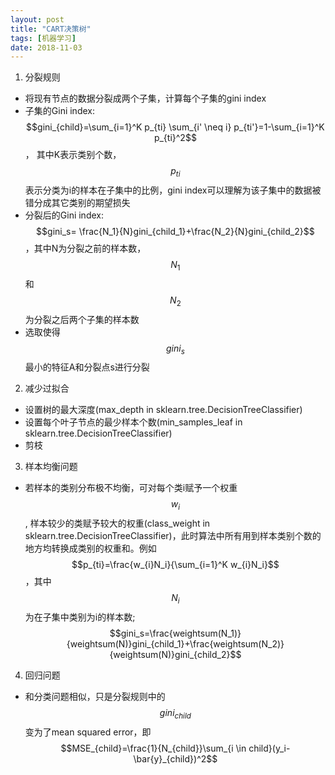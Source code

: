 ```yaml
---
layout: post
title: "CART决策树"
tags: [机器学习]
date: 2018-11-03
---
```


1. 分裂规则
  + 将现有节点的数据分裂成两个子集，计算每个子集的gini index
  + 子集的Gini index: $$gini_{child}=\sum_{i=1}^K p_{ti} \sum_{i' \neq i} p_{ti'}=1-\sum_{i=1}^K p_{ti}^2$$ ， 其中K表示类别个数，$$p_{ti}$$表示分类为i的样本在子集中的比例，gini index可以理解为该子集中的数据被错分成其它类别的期望损失
  + 分裂后的Gini index: $$gini_s= \frac{N_1}{N}gini_{child_1}+\frac{N_2}{N}gini_{child_2}$$ ，其中N为分裂之前的样本数，$$N_1$$和$$N_2$$为分裂之后两个子集的样本数
  + 选取使得$$gini_s$$最小的特征A和分裂点s进行分裂


2. 减少过拟合
  + 设置树的最大深度(max_depth in sklearn.tree.DecisionTreeClassifier)
  + 设置每个叶子节点的最少样本个数(min_samples_leaf in sklearn.tree.DecisionTreeClassifier)
  + 剪枝


3. 样本均衡问题
  + 若样本的类别分布极不均衡，可对每个类i赋予一个权重$$w_i$$, 样本较少的类赋予较大的权重(class_weight in sklearn.tree.DecisionTreeClassifier)，此时算法中所有用到样本类别个数的地方均转换成类别的权重和。例如$$p_{ti}=\frac{w_{i}N_i}{\sum_{i=1}^K w_{i}N_i}$$ ，其中$$N_i$$为在子集中类别为i的样本数; $$gini_s=\frac{weightsum(N_1)}{weightsum(N)}gini_{child_1}+\frac{weightsum(N_2)}{weightsum(N)}gini_{child_2}$$


4. 回归问题
  + 和分类问题相似，只是分裂规则中的$$gini_{child}$$变为了mean squared error，即$$MSE_{child}=\frac{1}{N_{child}}\sum_{i \in child}(y_i-\bar{y}_{child})^2$$
